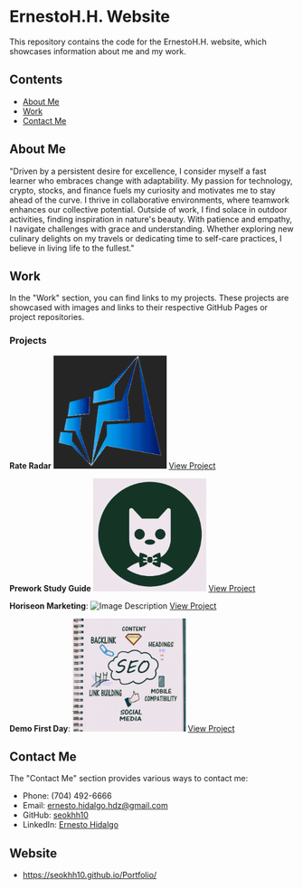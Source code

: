 # ErnestoH.H. Website

This repository contains the code for the ErnestoH.H. website, which showcases information about me and my work.

## Contents

- [About Me](#about-me)
- [Work](#work)
- [Contact Me](#contact-me)

## About Me

"Driven by a persistent desire for excellence, I consider myself a fast learner who embraces change with adaptability. My passion for technology, crypto, stocks, and finance fuels my curiosity and motivates me to stay ahead of the curve. I thrive in collaborative environments, where teamwork enhances our collective potential. Outside of work, I find solace in outdoor activities, finding inspiration in nature's beauty. With patience and empathy, I navigate challenges with grace and understanding. Whether exploring new culinary delights on my travels or dedicating time to self-care practices, I believe in living life to the fullest."

## Work

In the "Work" section, you can find links to my projects. These projects are showcased with images and links to their respective GitHub Pages or project repositories.

### Projects

 **Rate Radar**
   <img src="assets/images/bluelogo.png" alt="Image Description" width="200" height="200">
   [View Project](https://seokhh10.github.io/Rate-Radar/)

 **Prework Study Guide**
   <img src="assets/images/bowtie-cat.png" alt="Image Description" width="200" height="200">
   [View Project](https://seokhh10.github.io/prework-study-guide/)

 **Horiseon Marketing**:
   <img src="assets/images/social-media-marketing.jpg" alt="Image Description" width="200" height="200">
   [View Project](https://seokhh10.github.io/horiseon-hw/)

 **Demo First Day**: 
   <img src="assets/images/SEO.jpg" alt="Image Description" width="200" height="200">
   [View Project](https://seokhh10.github.io/demofirstday/)

## Contact Me

The "Contact Me" section provides various ways to contact me:
- Phone: (704) 492-6666
- Email: ernesto.hidalgo.hdz@gmail.com
- GitHub: [seokhh10](https://github.com/seokhh10)
- LinkedIn: [Ernesto Hidalgo](https://www.linkedin.com/in/ernesto-hidalgo-b7889014b/)

## Website

-  https://seokhh10.github.io/Portfolio/